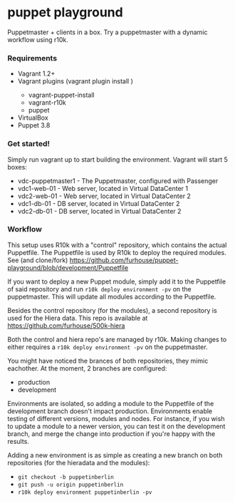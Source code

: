 # puppet playground

Puppetmaster + clients in a box. Try a puppetmaster with a dynamic workflow using r10k.

### Requirements

* Vagrant 1.2+
* Vagrant plugins (vagrant plugin install <name>)
  * vagrant-puppet-install
  * vagrant-r10k
  * puppet
* VirtualBox
* Puppet 3.8

### Get started!

Simply run vagrant up to start building the environment. Vagrant will start 5 boxes:

* vdc-puppetmaster1 - The Puppetmaster, configured with Passenger
* vdc1-web-01 - Web server, located in Virtual DataCenter 1
* vdc2-web-01 - Web server, located in Virtual DataCenter 2
* vdc1-db-01 - DB server, located in Virtual DataCenter 2
* vdc2-db-01 - DB server, located in Virtual DataCenter 2

### Workflow

This setup uses R10k with a "control" repository, which contains the actual Puppetfile. The Puppetfile is used by R10k to deploy the required modules. See (and clone/fork) https://github.com/furhouse/puppet-playground/blob/development/Puppetfile

If you want to deploy a new Puppet module, simply add it to the Puppetfile of said repository and run `r10k deploy environment -pv` on the puppetmaster. This will update all modules according to the Puppetfile. 

Besides the control repository (for the modules), a second repository is used for the Hiera data. This repo is available at https://github.com/furhouse/500k-hiera

Both the control and hiera repo's are managed by r10k. Making changes to either requires a `r10k deploy environment -pv` on the puppetmaster. 

You might have noticed the brances of both repositories, they mimic eachother. At the moment, 2 branches are configured:
* production
* development

Environments are isolated, so adding a module to the Puppetfile of the development branch doesn't impact production. Environments enable testing of different versions, modules and nodes. For instance, if you wish to update a module to a newer version, you can test it on the development branch, and merge the change into production if you're happy with the results.

Adding a new environment is as simple as creating a new branch on both repositories (for the hieradata and the modules):
* `git checkout -b puppetinberlin`
* `git push -u origin puppetinberlin`
* `r10k deploy environment puppetinberlin -pv`

